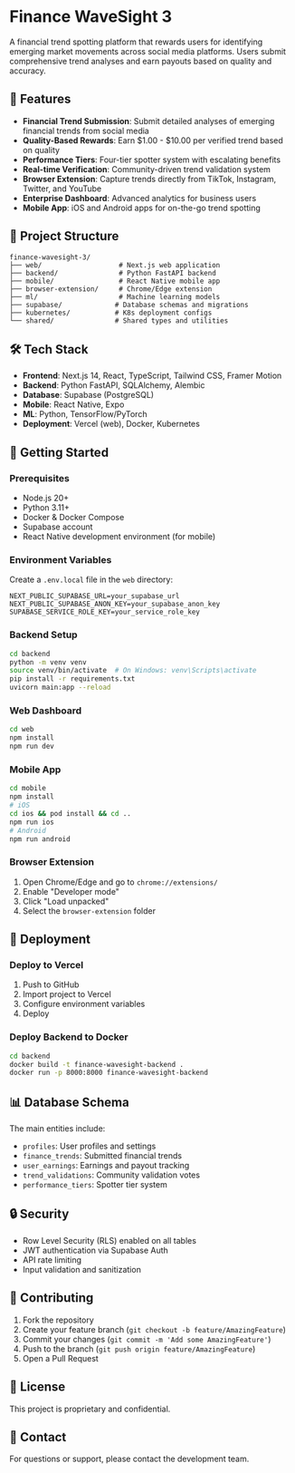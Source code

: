 # Finance WaveSight 3

A financial trend spotting platform that rewards users for identifying emerging market movements across social media platforms. Users submit comprehensive trend analyses and earn payouts based on quality and accuracy.

## 🚀 Features

- **Financial Trend Submission**: Submit detailed analyses of emerging financial trends from social media
- **Quality-Based Rewards**: Earn $1.00 - $10.00 per verified trend based on quality
- **Performance Tiers**: Four-tier spotter system with escalating benefits
- **Real-time Verification**: Community-driven trend validation system
- **Browser Extension**: Capture trends directly from TikTok, Instagram, Twitter, and YouTube
- **Enterprise Dashboard**: Advanced analytics for business users
- **Mobile App**: iOS and Android apps for on-the-go trend spotting

## 📁 Project Structure

```
finance-wavesight-3/
├── web/                   # Next.js web application
├── backend/               # Python FastAPI backend
├── mobile/                # React Native mobile app
├── browser-extension/     # Chrome/Edge extension
├── ml/                    # Machine learning models
├── supabase/             # Database schemas and migrations
├── kubernetes/           # K8s deployment configs
└── shared/               # Shared types and utilities
```

## 🛠️ Tech Stack

- **Frontend**: Next.js 14, React, TypeScript, Tailwind CSS, Framer Motion
- **Backend**: Python FastAPI, SQLAlchemy, Alembic
- **Database**: Supabase (PostgreSQL)
- **Mobile**: React Native, Expo
- **ML**: Python, TensorFlow/PyTorch
- **Deployment**: Vercel (web), Docker, Kubernetes

## 🚦 Getting Started

### Prerequisites
- Node.js 20+
- Python 3.11+
- Docker & Docker Compose
- Supabase account
- React Native development environment (for mobile)

### Environment Variables

Create a `.env.local` file in the `web` directory:

```env
NEXT_PUBLIC_SUPABASE_URL=your_supabase_url
NEXT_PUBLIC_SUPABASE_ANON_KEY=your_supabase_anon_key
SUPABASE_SERVICE_ROLE_KEY=your_service_role_key
```

### Backend Setup
```bash
cd backend
python -m venv venv
source venv/bin/activate  # On Windows: venv\Scripts\activate
pip install -r requirements.txt
uvicorn main:app --reload
```

### Web Dashboard
```bash
cd web
npm install
npm run dev
```

### Mobile App
```bash
cd mobile
npm install
# iOS
cd ios && pod install && cd ..
npm run ios
# Android
npm run android
```

### Browser Extension
1. Open Chrome/Edge and go to `chrome://extensions/`
2. Enable "Developer mode"
3. Click "Load unpacked"
4. Select the `browser-extension` folder

## 🚀 Deployment

### Deploy to Vercel

1. Push to GitHub
2. Import project to Vercel
3. Configure environment variables
4. Deploy

### Deploy Backend to Docker

```bash
cd backend
docker build -t finance-wavesight-backend .
docker run -p 8000:8000 finance-wavesight-backend
```

## 📊 Database Schema

The main entities include:
- `profiles`: User profiles and settings
- `finance_trends`: Submitted financial trends
- `user_earnings`: Earnings and payout tracking
- `trend_validations`: Community validation votes
- `performance_tiers`: Spotter tier system

## 🔒 Security

- Row Level Security (RLS) enabled on all tables
- JWT authentication via Supabase Auth
- API rate limiting
- Input validation and sanitization

## 🤝 Contributing

1. Fork the repository
2. Create your feature branch (`git checkout -b feature/AmazingFeature`)
3. Commit your changes (`git commit -m 'Add some AmazingFeature'`)
4. Push to the branch (`git push origin feature/AmazingFeature`)
5. Open a Pull Request

## 📝 License

This project is proprietary and confidential.

## 📧 Contact

For questions or support, please contact the development team.